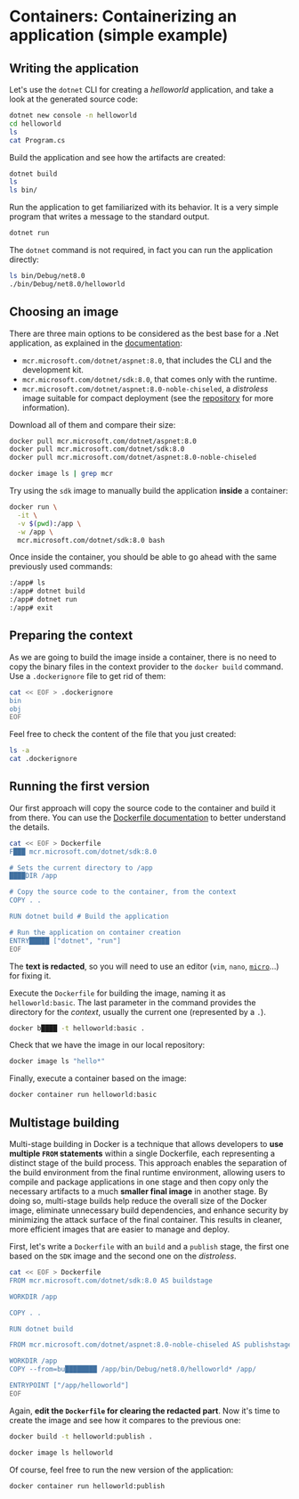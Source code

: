 # Containers: Containerizing an application (simple example)

## Writing the application

Let's use the `dotnet` CLI for creating a *helloworld* application, and take a look at the generated source code:

```bash
dotnet new console -n helloworld
cd helloworld
ls
cat Program.cs
```

Build the application and see how the artifacts are created:

```bash
dotnet build
ls
ls bin/
```

Run the application to get familiarized with its behavior. It is a very simple program that writes a message to the standard output.

```bash
dotnet run
```

The `dotnet` command is not required, in fact you can run the application directly:

```bash
ls bin/Debug/net8.0
./bin/Debug/net8.0/helloworld
```

## Choosing an image

There are three main options to be considered as the best base for a .Net application, as explained in the [documentation](https://learn.microsoft.com/en-us/dotnet/architecture/microservices/net-core-net-framework-containers/official-net-docker-images):


* `mcr.microsoft.com/dotnet/aspnet:8.0`, that includes the CLI and the development kit.
* `mcr.microsoft.com/dotnet/sdk:8.0`, that comes only with the runtime.
* `mcr.microsoft.com/dotnet/aspnet:8.0-noble-chiseled`, a *distroless* image suitable for compact deployment (see the [repository](https://github.com/dotnet/dotnet-docker/blob/main/documentation/ubuntu-chiseled.md) for more information).

Download all of them and compare their size:

```bash
docker pull mcr.microsoft.com/dotnet/aspnet:8.0
docker pull mcr.microsoft.com/dotnet/sdk:8.0
docker pull mcr.microsoft.com/dotnet/aspnet:8.0-noble-chiseled

docker image ls | grep mcr
```

Try using the `sdk` image to manually build the application **inside** a container:

```bash
docker run \
  -it \
  -v $(pwd):/app \
  -w /app \
  mcr.microsoft.com/dotnet/sdk:8.0 bash
```

Once inside the container, you should be able to go ahead with the same previously used commands:

```bash
:/app# ls
:/app# dotnet build
:/app# dotnet run
:/app# exit
```

## Preparing the context

As we are going to build the image inside a container, there is no need to copy the binary files in the context provider to the `docker build` command. Use a `.dockerignore` file to get rid of them:

```bash
cat << EOF > .dockerignore
bin
obj
EOF
```

Feel free to check the content of the file that you just created:

```bash
ls -a
cat .dockerignore
```

## Running the first version

Our first approach will copy the source code to the container and build it from there. You can use the [Dockerfile documentation](https://docs.docker.com/reference/dockerfile/) to better understand the details.

```bash
cat << EOF > Dockerfile
F███ mcr.microsoft.com/dotnet/sdk:8.0

# Sets the current directory to /app
████DIR /app

# Copy the source code to the container, from the context
COPY . .

RUN dotnet build # Build the application

# Run the application on container creation
ENTRY█████ ["dotnet", "run"]
EOF
```

The **text is redacted**, so you will need to use an editor (`vim`, `nano`, [`micro`](https://micro-editor.github.io/)...) for fixing it.

Execute the `Dockerfile` for building the image, naming it as `helloworld:basic`. The last parameter in the command provides the directory for the *context*, usually the current one (represented by a `.`).

```bash
docker b████ -t helloworld:basic .
```

Check that we have the image in our local repository:

```bash
docker image ls "hello*"
```

Finally, execute a container based on the image:

```bash
docker container run helloworld:basic
```

## Multistage building

Multi-stage building in Docker is a technique that allows developers to **use multiple `FROM` statements** within a single Dockerfile, each representing a distinct stage of the build process. This approach enables the separation of the build environment from the final runtime environment, allowing users to compile and package applications in one stage and then copy only the necessary artifacts to a much **smaller final image** in another stage. By doing so, multi-stage builds help reduce the overall size of the Docker image, eliminate unnecessary build dependencies, and enhance security by minimizing the attack surface of the final container. This results in cleaner, more efficient images that are easier to manage and deploy.

First, let's write a `Dockerfile` with an `build` and a `publish` stage, the first one based on the `SDK` image and the second one on the *distroless*.

```bash
cat << EOF > Dockerfile
FROM mcr.microsoft.com/dotnet/sdk:8.0 AS buildstage

WORKDIR /app

COPY . .

RUN dotnet build

FROM mcr.microsoft.com/dotnet/aspnet:8.0-noble-chiseled AS publishstage

WORKDIR /app
COPY --from=bu████████ /app/bin/Debug/net8.0/helloworld* /app/

ENTRYPOINT ["/app/helloworld"]
EOF
```

Again, **edit the `Dockerfile` for clearing the redacted part**. Now it's time to create the image and see how it compares to the previous one:

```bash
docker build -t helloworld:publish .

docker image ls helloworld
```

Of course, feel free to run the new version of the application:

```bash
docker container run helloworld:publish
```

